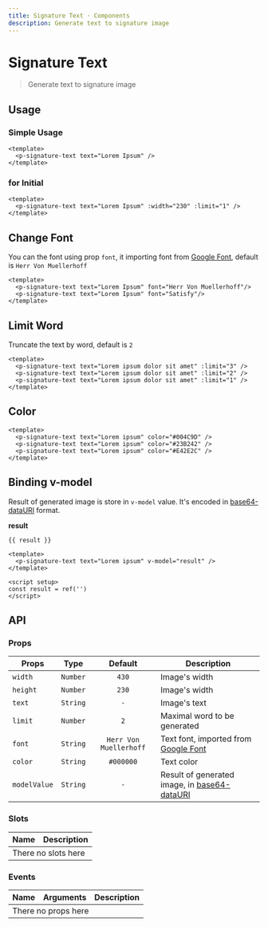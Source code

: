 ```yaml
---
title: Signature Text · Components
description: Generate text to signature image
---
```


<script setup>
  import pInput from '../input/Input.vue'
  import pSignatureText from './SignatureText.vue'
  import { ref } from 'vue-demi'

  const result = ref('')
</script>

# Signature Text

> Generate text to signature image

## Usage

### Simple Usage

<preview class="flex-col">
  <p-signature-text text="Lorem Ipsum" />
</preview>

```vue
<template>
  <p-signature-text text="Lorem Ipsum" />
</template>
```

### for Initial

<preview class="flex-col">
  <p-signature-text text="Lorem Ipsum" :width="230" :limit="1" />
</preview>

```vue
<template>
  <p-signature-text text="Lorem Ipsum" :width="230" :limit="1" />
</template>
```

## Change Font

You can the font using prop `font`, it importing font from [Google Font][google-font], default is `Herr Von Muellerhoff`

<preview class="flex-col">
  <p-signature-text text="Lorem Ipsum" font="Herr Von Muellerhoff"/>
  <p-signature-text text="Lorem Ipsum" font="Satisfy"/>
</preview>

```vue
<template>
  <p-signature-text text="Lorem Ipsum" font="Herr Von Muellerhoff"/>
  <p-signature-text text="Lorem Ipsum" font="Satisfy"/>
</template>
```

## Limit Word

Truncate the text by word, default is `2`

<preview class="flex-col">
  <p-signature-text text="Lorem ipsum dolor sit amet" :limit="3" />
  <p-signature-text text="Lorem ipsum dolor sit amet" :limit="2" />
  <p-signature-text text="Lorem ipsum dolor sit amet" :limit="1" />
</preview>

```vue
<template>
  <p-signature-text text="Lorem ipsum dolor sit amet" :limit="3" />
  <p-signature-text text="Lorem ipsum dolor sit amet" :limit="2" />
  <p-signature-text text="Lorem ipsum dolor sit amet" :limit="1" />
</template>
```

## Color

<preview class="flex-col">
  <p-signature-text text="Lorem ipsum" color="#004C9D" />
  <p-signature-text text="Lorem ipsum" color="#23B242" />
  <p-signature-text text="Lorem ipsum" color="#E42E2C" />
</preview>

```vue
<template>
  <p-signature-text text="Lorem ipsum" color="#004C9D" />
  <p-signature-text text="Lorem ipsum" color="#23B242" />
  <p-signature-text text="Lorem ipsum" color="#E42E2C" />
</template>
```

## Binding v-model

Result of generated image is store in `v-model` value. It's encoded in [base64-dataURI][data-uri] format.

<preview class="flex-col">
  <p-signature-text text="Lorem ipsum" v-model="result" />
</preview>

**result**

<pre class="truncate"><code>{{ result }}</code></pre>

```vue
<template>
  <p-signature-text text="Lorem ipsum" v-model="result" />
</template>

<script setup>
const result = ref('')
</script>
```

## API

### Props

| Props        |   Type   |        Default         | Description                                              |
|--------------|:--------:|:----------------------:|----------------------------------------------------------|
| `width`      | `Number` |         `430`          | Image's width                                            |
| `height`     | `Number` |         `230`          | Image's width                                            |
| `text`       | `String` |          `-`           | Image's text                                             |
| `limit`      | `Number` |          `2`           | Maximal word to be generated                             |
| `font`       | `String` | `Herr Von Muellerhoff` | Text font, imported from [Google Font][google-font]      |
| `color`      | `String` |       `#000000`        | Text color                                               |
| `modelValue` | `String` |          `-`           | Result of generated image, in [base64-dataURI][data-uri] |

### Slots

<table>
  <thead>
    <tr>
      <th>Name</th>
      <th>Description</th>
    </tr>
  </thead>
  <tbody>
    <tr>
      <td colspan="2" class="text-center">There no slots here</td>
    </tr>
  </tbody>
</table>

### Events

<table>
  <thead>
    <tr>
      <th>Name</th>
      <th>Arguments</th>
      <th>Description</th>
    </tr>
  </thead>
  <tbody>
    <tr>
      <td colspan="3" class="text-center">There no props here</td>
    </tr>
  </tbody>
</table>

[google-font]: https://fonts.google.com/
[data-uri]: https://en.wikipedia.org/wiki/Data_URI_scheme
